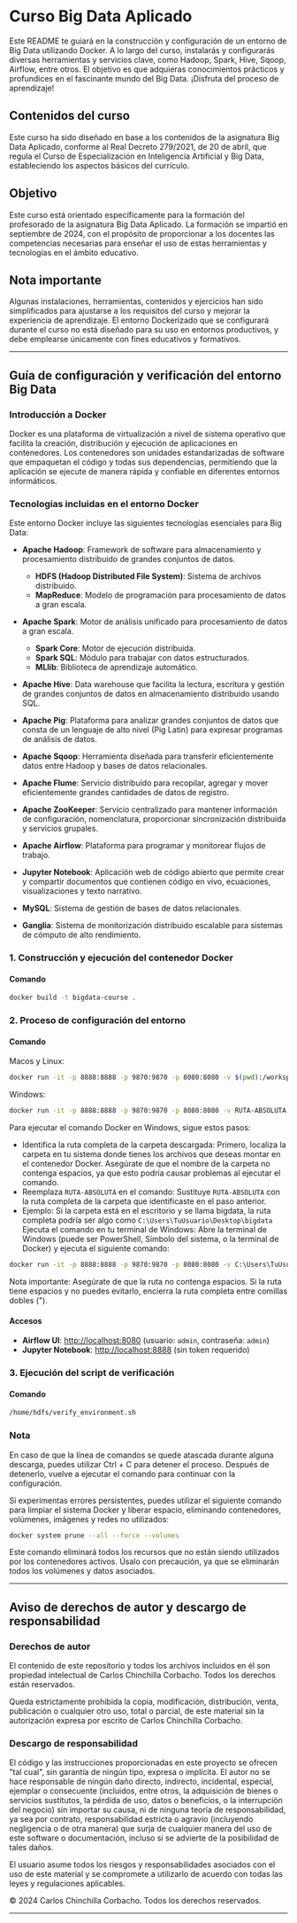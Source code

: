 # Curso Big Data Aplicado

Este README te guiará en la construcción y configuración de un entorno de Big Data utilizando Docker. A lo largo del curso, instalarás y configurarás diversas herramientas y servicios clave, como Hadoop, Spark, Hive, Sqoop, Airflow, entre otros. El objetivo es que adquieras conocimientos prácticos y profundices en el fascinante mundo del Big Data. ¡Disfruta del proceso de aprendizaje!

## Contenidos del curso

Este curso ha sido diseñado en base a los contenidos de la asignatura Big Data Aplicado, conforme al Real Decreto 279/2021, de 20 de abril, que regula el Curso de Especialización en Inteligencia Artificial y Big Data, estableciendo los aspectos básicos del currículo.

## Objetivo

Este curso está orientado específicamente para la formación del profesorado de la asignatura Big Data Aplicado. La formación se impartió en septiembre de 2024, con el propósito de proporcionar a los docentes las competencias necesarias para enseñar el uso de estas herramientas y tecnologías en el ámbito educativo.

## Nota importante

Algunas instalaciones, herramientas, contenidos y ejercicios han sido simplificados para ajustarse a los requisitos del curso y mejorar la experiencia de aprendizaje. El entorno Dockerizado que se configurará durante el curso no está diseñado para su uso en entornos productivos, y debe emplearse únicamente con fines educativos y formativos.

---
## Guía de configuración y verificación del entorno Big Data

### Introducción a Docker

Docker es una plataforma de virtualización a nivel de sistema operativo que facilita la creación, distribución y ejecución de aplicaciones en contenedores. Los contenedores son unidades estandarizadas de software que empaquetan el código y todas sus dependencias, permitiendo que la aplicación se ejecute de manera rápida y confiable en diferentes entornos informáticos.

### Tecnologías incluidas en el entorno Docker

Este entorno Docker incluye las siguientes tecnologías esenciales para Big Data:

- **Apache Hadoop**: Framework de software para almacenamiento y procesamiento distribuido de grandes conjuntos de datos.
  - **HDFS (Hadoop Distributed File System)**: Sistema de archivos distribuido.
  - **MapReduce**: Modelo de programación para procesamiento de datos a gran escala.

- **Apache Spark**: Motor de análisis unificado para procesamiento de datos a gran escala.
  - **Spark Core**: Motor de ejecución distribuida.
  - **Spark SQL**: Módulo para trabajar con datos estructurados.
  - **MLlib**: Biblioteca de aprendizaje automático.

- **Apache Hive**: Data warehouse que facilita la lectura, escritura y gestión de grandes conjuntos de datos en almacenamiento distribuido usando SQL.

- **Apache Pig**: Plataforma para analizar grandes conjuntos de datos que consta de un lenguaje de alto nivel (Pig Latin) para expresar programas de análisis de datos.

- **Apache Sqoop**: Herramienta diseñada para transferir eficientemente datos entre Hadoop y bases de datos relacionales.

- **Apache Flume**: Servicio distribuido para recopilar, agregar y mover eficientemente grandes cantidades de datos de registro.

- **Apache ZooKeeper**: Servicio centralizado para mantener información de configuración, nomenclatura, proporcionar sincronización distribuida y servicios grupales.

- **Apache Airflow**: Plataforma para programar y monitorear flujos de trabajo.

- **Jupyter Notebook**: Aplicación web de código abierto que permite crear y compartir documentos que contienen código en vivo, ecuaciones, visualizaciones y texto narrativo.

- **MySQL**: Sistema de gestión de bases de datos relacionales.

- **Ganglia**: Sistema de monitorización distribuido escalable para sistemas de cómputo de alto rendimiento.

### 1. Construcción y ejecución del contenedor Docker

#### Comando

```bash
docker build -t bigdata-course .
```

### 2. Proceso de configuración del entorno

#### Comando

Macos y Linux:

```bash
docker run -it -p 8888:8888 -p 9870:9870 -p 8080:8080 -v $(pwd):/workspace bigdata-course
```

Windows:

```bash
docker run -it -p 8888:8888 -p 9870:9870 -p 8080:8080 -v RUTA-ABSOLUTA:/workspace bigdata-course
```

Para ejecutar el comando Docker en Windows, sigue estos pasos:

- Identifica la ruta completa de la carpeta descargada: Primero, localiza la carpeta en tu sistema donde tienes los archivos que deseas montar en el contenedor Docker. Asegúrate de que el nombre de la carpeta no contenga espacios, ya que esto podría causar problemas al ejecutar el comando.
- Reemplaza ```RUTA-ABSOLUTA``` en el comando: Sustituye ```RUTA-ABSOLUTA``` con la ruta completa de la carpeta que identificaste en el paso anterior.
- Ejemplo: Si la carpeta está en el escritorio y se llama bigdata, la ruta completa podría ser algo como ```C:\Users\TuUsuario\Desktop\bigdata```
Ejecuta el comando en tu terminal de Windows: Abre la terminal de Windows (puede ser PowerShell, Símbolo del sistema, o la terminal de Docker) y ejecuta el siguiente comando:

```bash
docker run -it -p 8888:8888 -p 9870:9870 -p 8080:8080 -v C:\Users\TuUsuario\Desktop\bigdata:/workspace bigdata-course
```

Nota importante: Asegúrate de que la ruta no contenga espacios. Si la ruta tiene espacios y no puedes evitarlo, encierra la ruta completa entre comillas dobles (").

#### Accesos

- **Airflow UI**: [http://localhost:8080](http://localhost:8080) (usuario: `admin`, contraseña: `admin`)
- **Jupyter Notebook**: [http://localhost:8888](http://localhost:8888) (sin token requerido)

### 3. Ejecución del script de verificación

#### Comando

```bash
/home/hdfs/verify_environment.sh
```

### Nota

En caso de que la línea de comandos se quede atascada durante alguna descarga, puedes utilizar Ctrl + C para detener el proceso. Después de detenerlo, vuelve a ejecutar el comando para continuar con la configuración.

Si experimentas errores persistentes, puedes utilizar el siguiente comando para limpiar el sistema Docker y liberar espacio, eliminando contenedores, volúmenes, imágenes y redes no utilizados:

```bash
docker system prune --all --force --volumes
```

Este comando eliminará todos los recursos que no están siendo utilizados por los contenedores activos. Úsalo con precaución, ya que se eliminarán todos los volúmenes y datos asociados.

---

## Aviso de derechos de autor y descargo de responsabilidad

### Derechos de autor

El contenido de este repositorio y todos los archivos incluidos en él son propiedad intelectual de Carlos Chinchilla Corbacho. Todos los derechos están reservados.

Queda estrictamente prohibida la copia, modificación, distribución, venta, publicación o cualquier otro uso, total o parcial, de este material sin la autorización expresa por escrito de Carlos Chinchilla Corbacho.

### Descargo de responsabilidad

El código y las instrucciones proporcionadas en este proyecto se ofrecen "tal cual", sin garantía de ningún tipo, expresa o implícita. El autor no se hace responsable de ningún daño directo, indirecto, incidental, especial, ejemplar o consecuente (incluidos, entre otros, la adquisición de bienes o servicios sustitutos, la pérdida de uso, datos o beneficios, o la interrupción del negocio) sin importar su causa, ni de ninguna teoría de responsabilidad, ya sea por contrato, responsabilidad estricta o agravio (incluyendo negligencia o de otra manera) que surja de cualquier manera del uso de este software o documentación, incluso si se advierte de la posibilidad de tales daños.

El usuario asume todos los riesgos y responsabilidades asociados con el uso de este material y se compromete a utilizarlo de acuerdo con todas las leyes y regulaciones aplicables.

© 2024 Carlos Chinchilla Corbacho. Todos los derechos reservados.

---
